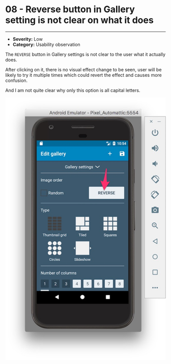 # 08 - Reverse button in Gallery setting is not clear on what it does
----
- **Severity:** Low
- **Category:** Usability observation

The `REVERSE` button in Gallery settings is not clear to the user what it actually does. 

After clicking on it, there is no visual effect change to be seen, user will be likely to try it multiple times which could revert the effect and causes more confusion.

And I am not quite clear why only this option is all capital letters.

![](/assets/reverse.jpg)